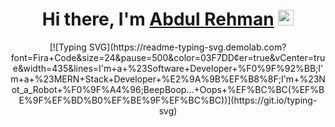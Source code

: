 <div align="center">
   <h1>Hi there, I'm <a href="https://hemant.codes">Abdul Rehman</a> <img src="#" width="25px"> </h1>
</div>

<div align="center">
   [![Typing SVG](https://readme-typing-svg.demolab.com?font=Fira+Code&size=24&pause=500&color=03F7DD&center=true&vCenter=true&width=435&lines=I'm+a+%23Software+Developer+%F0%9F%92%BB;I'm+a+%23MERN+Stack+Developer+%E2%9A%9B%EF%B8%8F;I'm+%23Not_a_Robot+%F0%9F%A4%96;BeepBoop...+Oops+%EF%BC%BC(%EF%BE%9F%EF%BD%B0%EF%BE%9F%EF%BC%BC))](https://git.io/typing-svg)
</div>
